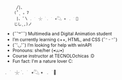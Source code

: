 
         ╱|、
        (˚ˎ 。7 
         |、˜〵 𓈒ㅤׂㅤ𓇼 ࣪ 𓈒ㅤׂㅤ⭒𓆡 ⭒ㅤ𓈒ㅤׂ 🫧    
        じしˍ,)ノ
        
- (˶ˆ꒳ˆ˵) Multimedia and Digital Animation student
- I’m currently learning c++, HTML, and CSS  (˶ᵔ ᵕ ᵔ˶)
- (˶′◡‵˶) I’m looking for help with winAPI
- Pronouns: she/her  (•⩊•)
- Course instructor at TECNOLOchicas :D
- Fun fact: I'm a nature lover C:

𓈒ㅤׂㅤ𓇼 ࣪ 𓈒ㅤׂㅤ⭒𓆡 ⭒ㅤ𓈒ㅤׂ 🫧          
<!--
#encabezado

*italica*

**negritas**

~encarcelado D:~

```
#include<iostream>;
```

### Listas

- C++
* JavaScript
+ R

[Link](https://github.com)

-->
